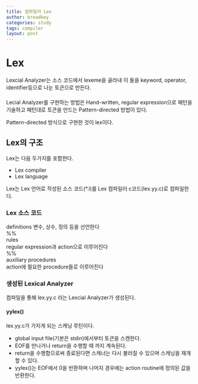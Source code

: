 ```yaml
---
title: 컴파일러 Lex
author: breadkey
categories: study
tags: compiler
layout: post
---
```

# Lex
Lexcial Analyzer는 소스 코드에서 lexeme을 골라내 이 들을 keyword, operator, identifier등으로 나눈 토큰으로 만든다.    
　  
Lecial Analyzer를 구현하는 방법은 Hand-written, regular expression으로 패턴을 기술하고 패턴대로 토큰을 만드는 Pattern-directed 방법이 있다.

Pattern-directed 방식으로 구현한 것이 lex이다.

## Lex의 구조
Lex는 다음 두가지를 포함한다.
* Lex compiler
* Lex language

Lex는 Lex 언어로 작성된 소스 코드(*.l)를 Lex 컴파일러 c코드(lex.yy.c)로 컴파일한다.

### Lex 소스 코드
definitions 
  변수, 상수, 정의 등을 선언한다  
%%  
rules    
  regular expression과 action으로 이루어진다  
%%  
auxiliary procedures  
  action에 필요한 procedure들로 이루어진다  

### 생성된 Lexical Analyzer
컴파일을 통해 lex.yy.c 라는 Lexcial Analyzer가 생성된다.
#### yylex()
lex.yy.c가 가지게 되는 스캐닝 루틴이다. 
* global input file(기본은 stdin)에서부터 토큰을 스캔한다.
* EOF를 만나거나 return을 수행할 때 까지 계속된다.
* return을 수행함으로써 종료된다면 스캐너는 다시 불러질 수 있으며 스캐닝을 재개할 수 있다.
* yylex()는 EOF에서 0을 반환하며 나머지 경우에는 action routine에 정의된 값을 반환한다. 